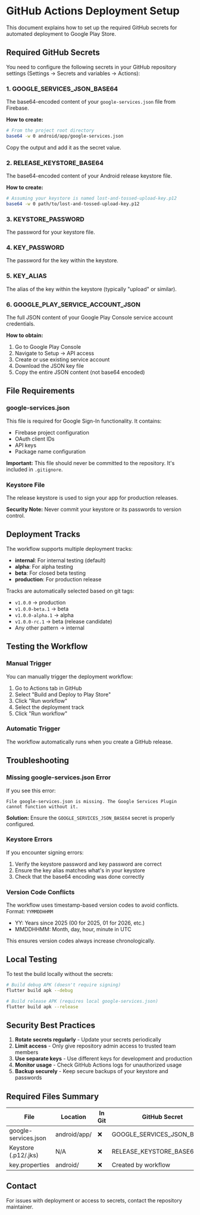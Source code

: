 # GitHub Actions Deployment Setup

This document explains how to set up the required GitHub secrets for automated deployment to Google Play Store.

## Required GitHub Secrets

You need to configure the following secrets in your GitHub repository settings (Settings → Secrets and variables → Actions):

### 1. **GOOGLE_SERVICES_JSON_BASE64**
The base64-encoded content of your `google-services.json` file from Firebase.

**How to create:**
```bash
# From the project root directory
base64 -w 0 android/app/google-services.json
```
Copy the output and add it as the secret value.

### 2. **RELEASE_KEYSTORE_BASE64**
The base64-encoded content of your Android release keystore file.

**How to create:**
```bash
# Assuming your keystore is named lost-and-tossed-upload-key.p12
base64 -w 0 path/to/lost-and-tossed-upload-key.p12
```

### 3. **KEYSTORE_PASSWORD**
The password for your keystore file.

### 4. **KEY_PASSWORD**
The password for the key within the keystore.

### 5. **KEY_ALIAS**
The alias of the key within the keystore (typically "upload" or similar).

### 6. **GOOGLE_PLAY_SERVICE_ACCOUNT_JSON**
The full JSON content of your Google Play Console service account credentials.

**How to obtain:**
1. Go to Google Play Console
2. Navigate to Setup → API access
3. Create or use existing service account
4. Download the JSON key file
5. Copy the entire JSON content (not base64 encoded)

## File Requirements

### google-services.json
This file is required for Google Sign-In functionality. It contains:
- Firebase project configuration
- OAuth client IDs
- API keys
- Package name configuration

**Important:** This file should never be committed to the repository. It's included in `.gitignore`.

### Keystore File
The release keystore is used to sign your app for production releases. 

**Security Note:** Never commit your keystore or its passwords to version control.

## Deployment Tracks

The workflow supports multiple deployment tracks:
- **internal**: For internal testing (default)
- **alpha**: For alpha testing
- **beta**: For closed beta testing
- **production**: For production release

Tracks are automatically selected based on git tags:
- `v1.0.0` → production
- `v1.0.0-beta.1` → beta
- `v1.0.0-alpha.1` → alpha
- `v1.0.0-rc.1` → beta (release candidate)
- Any other pattern → internal

## Testing the Workflow

### Manual Trigger
You can manually trigger the deployment workflow:
1. Go to Actions tab in GitHub
2. Select "Build and Deploy to Play Store"
3. Click "Run workflow"
4. Select the deployment track
5. Click "Run workflow"

### Automatic Trigger
The workflow automatically runs when you create a GitHub release.

## Troubleshooting

### Missing google-services.json Error
If you see this error:
```
File google-services.json is missing. The Google Services Plugin cannot function without it.
```

**Solution:** Ensure the `GOOGLE_SERVICES_JSON_BASE64` secret is properly configured.

### Keystore Errors
If you encounter signing errors:
1. Verify the keystore password and key password are correct
2. Ensure the key alias matches what's in your keystore
3. Check that the base64 encoding was done correctly

### Version Code Conflicts
The workflow uses timestamp-based version codes to avoid conflicts. Format: `YYMMDDHHMM`
- YY: Years since 2025 (00 for 2025, 01 for 2026, etc.)
- MMDDHHMM: Month, day, hour, minute in UTC

This ensures version codes always increase chronologically.

## Local Testing

To test the build locally without the secrets:
```bash
# Build debug APK (doesn't require signing)
flutter build apk --debug

# Build release APK (requires local google-services.json)
flutter build apk --release
```

## Security Best Practices

1. **Rotate secrets regularly** - Update your secrets periodically
2. **Limit access** - Only give repository admin access to trusted team members
3. **Use separate keys** - Use different keys for development and production
4. **Monitor usage** - Check GitHub Actions logs for unauthorized usage
5. **Backup securely** - Keep secure backups of your keystore and passwords

## Required Files Summary

| File | Location | In Git | GitHub Secret |
|------|----------|---------|---------------|
| google-services.json | android/app/ | ❌ | GOOGLE_SERVICES_JSON_BASE64 |
| Keystore (.p12/.jks) | N/A | ❌ | RELEASE_KEYSTORE_BASE64 |
| key.properties | android/ | ❌ | Created by workflow |

## Contact

For issues with deployment or access to secrets, contact the repository maintainer.
